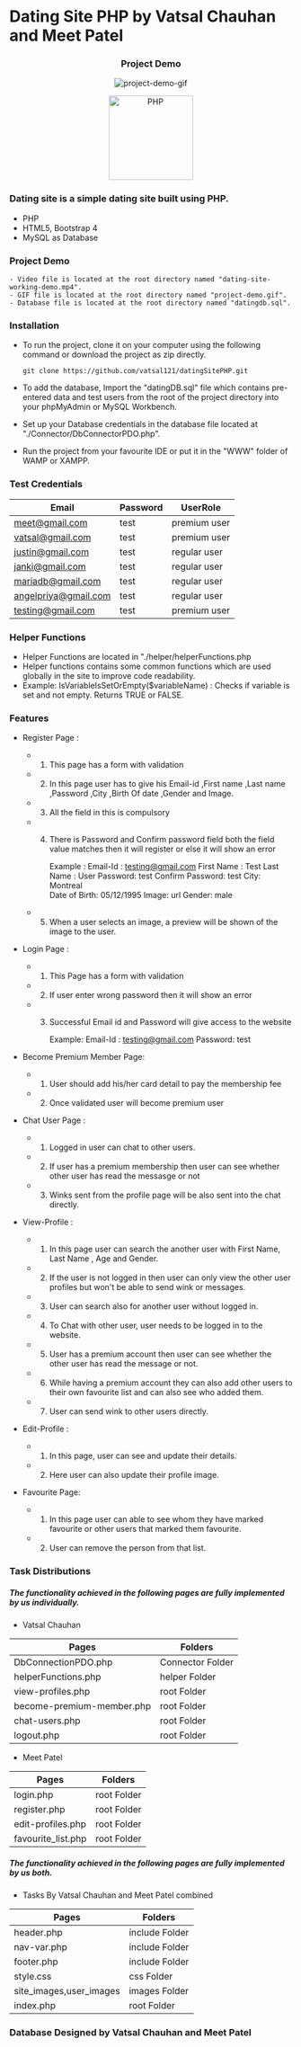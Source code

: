 # Dating Site PHP by Vatsal Chauhan and Meet Patel

<div align="center">
    <h3>Project Demo</h3>
</div>

<div align="center" style="width: 100%">

![project-demo-gif](project-demo.gif)

</div>

<div align="center">
    <a href="https://php.net">
        <img
            alt="PHP"
            src="https://www.php.net/images/logos/new-php-logo.svg"
            width="150">
    </a>
</div>


### Dating site is a simple dating site built using PHP.

  - PHP
  - HTML5, Bootstrap 4
  - MySQL as Database

### Project Demo
    - Video file is located at the root directory named "dating-site-working-demo.mp4".
    - GIF file is located at the root directory named "project-demo.gif".
    - Database file is located at the root directory named "datingdb.sql".



### Installation

  - To run the project, clone it on your computer using the following command or download the project as zip directly.
  	
	`git clone https://github.com/vatsal121/datingSitePHP.git`
  
  - To add the database, Import the "datingDB.sql" file which contains pre-entered data and test users from the root of the project directory into your phpMyAdmin or MySQL Workbench.
  - Set up your Database credentials in the database file located at "./Connector/DbConnectorPDO.php".
  - Run the project from your favourite IDE or put it in the "WWW" folder of WAMP or XAMPP. 

                    
### Test Credentials

Email  | Password | UserRole 
------------- | ------------- | -------------
meet@gmail.com  | test | premium user
vatsal@gmail.com  | test | premium user
justin@gmail.com  | test | regular user
janki@gmail.com  | test | regular user
mariadb@gmail.com  | test | regular user
angelpriya@gmail.com  | test | regular user
testing@gmail.com | test | premium user

### Helper Functions

- Helper Functions are located in "./helper/helperFunctions.php
- Helper functions contains some common functions which are used globally in the site to improve code readability.
- Example: IsVariableIsSetOrEmpty($variableName) : Checks if variable is set and not empty. Returns TRUE or FALSE.


### Features

- Register Page : 
	- 1) This page has a form with validation 
	- 2) In this page user has to give his Email-id ,First name ,Last name ,Password ,City ,Birth Of date ,Gender and Image.
	- 3) All the field in this is compulsory
	- 4) There is Password and Confirm password field  both the field value matches then it will register or else it will show an error
			
			Example : 
			Email-Id : testing@gmail.com
			First Name : Test
			Last Name : User
			Password: test
			Confirm Password: test
			City: Montreal			
			Date of Birth: 05/12/1995
			Image: url
			Gender: male
			
	- 5) When a user selects an image, a preview will be shown of the image to the user.

- Login Page : 
	- 1) This Page has a form with validation
	- 2) If user enter wrong password then it will show an error
	- 3) Successful Email id and Password will give access to the website	
	      
	      Example: 
		  Email-Id : testing@gmail.com
		  Password: test 

- Become Premium Member Page:
	- 1) User should add his/her card detail to pay the membership fee
	-  2) Once validated user will become premium user

- Chat User Page : 
	- 1) Logged in user can chat to other users. 
	- 2) If user has a premium membership then user can see whether other user has read the messasge or not
	- 3) Winks sent from the profile page will be also sent into the chat directly.

- View-Profile : 
	- 1) In this page user can search the another user with First Name, Last Name , Age and Gender.
	- 2) If the user is not logged in then user can only view the other user profiles but won't be able to send wink or messages.
	- 3) User can search also for another user without logged in.
	- 4) To Chat with other user, user needs to be logged in to the website.
	- 5) User has a premium account then user can see whether the other user has read the message or not. 
	- 6) While having a premium account they can also add other users to their own favourite list and can also see who added them.
	- 7) User can send wink to other users directly.

- Edit-Profile : 
	- 1) In this page, user can see and update their details.
	- 2) Here user can also update their profile image.

- Favourite Page: 
	- 1) In this page user can able to see whom they have marked favourite or other users that marked them favourite.
	- 2) User can remove the person from that list.



### Task Distributions

##### The functionality achieved in the following pages are fully implemented by us individually.

- Vatsal Chauhan
                    
Pages  | Folders 
------------- | -------------
DbConnectionPDO.php  |  Connector Folder 
helperFunctions.php  |  helper Folder 
view-profiles.php  |  root Folder 
become-premium-member.php  |  root Folder 
chat-users.php  |  root Folder 
logout.php  |  root Folder 


- Meet Patel
                    
Pages  | Folders 
------------- | -------------
login.php  |  root Folder 
register.php  |  root Folder 
edit-profiles.php  |  root Folder 
favourite_list.php  |  root Folder

##### The functionality achieved in the following pages are fully implemented by us both.

- Tasks By Vatsal Chauhan and Meet Patel combined
                    
Pages  | Folders 
------------- | -------------
header.php  |  include Folder 
nav-var.php  |  include Folder 
footer.php  |  include Folder 
style.css  |  css Folder
site_images,user_images | images Folder
index.php | root Folder

### Database Designed by Vatsal Chauhan and Meet Patel

